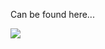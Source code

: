 Can be found here...

[![](http://72miles.com/images/hosted.png)](http://72miles.com/architecturerules)